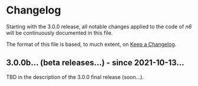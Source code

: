 # Changelog

Starting with the 3.0.0 release, all notable changes applied to
the code of _n6_ will be continuously documented in this file.

The format of this file is based, to much extent, on
[Keep a Changelog](https://keepachangelog.com/).


## 3.0.0b... (beta releases...) - since 2021-10-13...

TBD in the description of the 3.0.0 final release (soon...).

